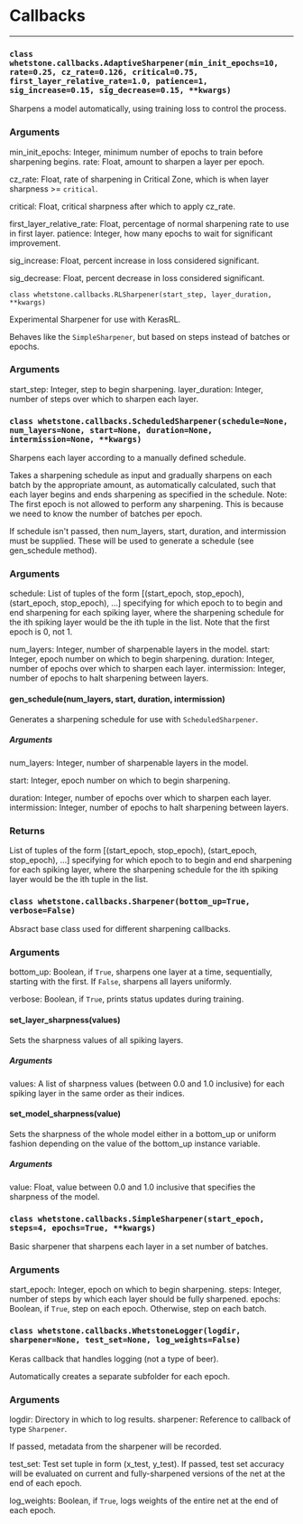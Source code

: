 # Callbacks
*********

### `class whetstone.callbacks.AdaptiveSharpener(min_init_epochs=10, rate=0.25, cz_rate=0.126, critical=0.75, first_layer_relative_rate=1.0, patience=1, sig_increase=0.15, sig_decrease=0.15, **kwargs)`

   Sharpens a model automatically, using training loss to control the
   process.

   ### Arguments
  min_init_epochs: Integer, minimum number of epochs to train
  before sharpening begins. rate: Float, amount to sharpen a layer
  per epoch. 
  
  cz_rate: Float, rate of sharpening in Critical Zone,
  which is when layer sharpness >= `critical`. 
  
  critical: Float, critical sharpness after which to apply cz_rate.
  
  first_layer_relative_rate: Float, percentage of normal
  sharpening rate to use in first layer. patience: Integer, how
  many epochs to wait for significant improvement. 
  
  sig_increase: Float, percent increase in loss considered significant.
  
  sig_decrease: Float, percent decrease in loss considered
  significant.

`class whetstone.callbacks.RLSharpener(start_step, layer_duration, **kwargs)`

   Experimental Sharpener for use with KerasRL.

   Behaves like the `SimpleSharpener`, but based on steps instead of
   batches or epochs.

   ### Arguments
  start_step: Integer, step to begin sharpening. layer_duration:
  Integer, number of steps over which to sharpen each layer.

### `class whetstone.callbacks.ScheduledSharpener(schedule=None, num_layers=None, start=None, duration=None, intermission=None, **kwargs)`

   Sharpens each layer according to a manually defined schedule.

   Takes a sharpening schedule as input and gradually sharpens on each
   batch by the appropriate amount, as automatically calculated, such
   that each layer begins and ends sharpening as specified in the
   schedule. Note: The first epoch is not allowed to perform any
   sharpening. This is because we need to know the number of batches
   per epoch.

   If schedule isn't passed, then num_layers, start, duration, and
   intermission must be supplied. These will be used to generate a
   schedule (see gen_schedule method).

   ### Arguments
  schedule: List of tuples of the form [(start_epoch, stop_epoch),
  (start_epoch, stop_epoch), …]
 specifying for which epoch to to begin and end sharpening for
 each spiking layer, where the sharpening schedule for the ith
 spiking layer would be the ith tuple in the list. Note that
 the first epoch is 0, not 1.

  num_layers: Integer, number of sharpenable layers in the model.
  start: Integer, epoch number on which to begin sharpening.
  duration: Integer, number of epochs over which to sharpen each
  layer. intermission: Integer, number of epochs to halt
  sharpening between layers.

   #### gen_schedule(num_layers, start, duration, intermission)

  Generates a sharpening schedule for use with `ScheduledSharpener`.

  ##### Arguments
 num_layers: Integer, number of sharpenable layers in the
 model. 
 
 start: Integer, epoch number on which to begin
 sharpening. 
 
 duration: Integer, number of epochs over which to
 sharpen each layer. intermission: Integer, number of epochs
 to halt sharpening between layers.

  ### Returns
 List of tuples of the form [(start_epoch, stop_epoch),
 (start_epoch, stop_epoch), …] specifying for which epoch to
 to begin and end sharpening for each spiking layer, where the
 sharpening schedule for the ith spiking layer would be the
 ith tuple in the list.

### `class whetstone.callbacks.Sharpener(bottom_up=True, verbose=False)`

   Absract base class used for different sharpening callbacks.

   ### Arguments
  bottom_up: Boolean, if `True`, sharpens one layer at a time,
 sequentially, starting with the first. If `False`, sharpens
 all layers uniformly.

  verbose: Boolean, if `True`, prints status updates during
  training.

   #### set_layer_sharpness(values)

  Sets the sharpness values of all spiking layers.

  ##### Arguments
 values: A list of sharpness values (between 0.0 and 1.0
 inclusive) for each
spiking layer in the same order as their indices.

   #### set_model_sharpness(value)

  Sets the sharpness of the whole model either in a bottom_up or
  uniform fashion depending on the
 value of the bottom_up instance variable.

  ##### Arguments
 value: Float, value between 0.0 and 1.0 inclusive that
 specifies the sharpness of the model.

### `class whetstone.callbacks.SimpleSharpener(start_epoch, steps=4, epochs=True, **kwargs)`

   Basic sharpener that sharpens each layer in a set number of
   batches.

   ### Arguments
  start_epoch: Integer, epoch on which to begin sharpening. steps:
  Integer, number of steps by which each layer should be fully
  sharpened. epochs: Boolean, if `True`, step on each epoch.
  Otherwise, step on each batch.

### `class whetstone.callbacks.WhetstoneLogger(logdir, sharpener=None, test_set=None, log_weights=False)`

   Keras callback that handles logging (not a type of beer).

  Automatically creates a separate subfolder for each epoch.

   ### Arguments
  logdir: Directory in which to log results. sharpener: Reference
  to callback of type `Sharpener`.

 If passed, metadata from the sharpener will be recorded.

  test_set: Test set tuple in form (x_test, y_test).
 If passed, test set accuracy will be evaluated on current and
 fully-sharpened versions of the net at the end of each epoch.

  log_weights: Boolean, if `True`, logs weights of the entire net
  at the end of
 each epoch.
